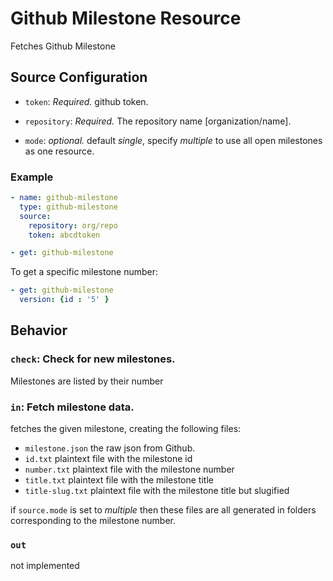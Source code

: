 # Github Milestone Resource

Fetches Github Milestone

## Source Configuration

* `token`: *Required.* github token.

* `repository`: *Required.* The repository name [organization/name].

* `mode`: *optional.* default *single*, specify *multiple* to use all open milestones as one resource.

### Example

``` yaml
- name: github-milestone
  type: github-milestone
  source:
    repository: org/repo
    token: abcdtoken
```

``` yaml
- get: github-milestone
```

To get a specific milestone number:

``` yaml
- get: github-milestone
  version: {id : '5' }
```

## Behavior

### `check`: Check for new milestones.

Milestones are listed by their number

### `in`: Fetch milestone data.

fetches the given milestone, creating the following files:
* `milestone.json` the raw json from Github.
* `id.txt` plaintext file with the milestone id
* `number.txt` plaintext file with the milestone number
* `title.txt` plaintext file with the milestone title
* `title-slug.txt` plaintext file with the milestone title but slugified

if `source.mode` is set to *multiple* then these files are all generated in folders corresponding to the milestone number.

### `out`

not implemented
